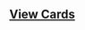 ## [View Cards](<https://sims-s.github.io/mtg-card-gen/CardNamesRound2/Demonic Paperclip/Demonic Paperclip.html>)